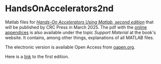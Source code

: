# HandsOnAccelerators2nd
Matlab files for [*Hands-On Accelerators Using Matlab, second edition*](https://www.routledge.com/9781032726960) that will be published by CRC Press in March 2025.
The pdf with the [online appendices](https://s3-eu-west-1.amazonaws.com/s3-euw1-ap-pe-ws4-cws-documents.ri-prod/9781032726960/online_appendices.pdf) is also
available under the topic *Support Material* at the book's website. It contains, among other things, explanations of all MATLAB files.

The electronic version is available Open Access from [oapen.org](https://library.oapen.org/handle/20.500.12657/98031).


Here is a [link](https://www.crcpress.com/9781138589940) to the first edition.




